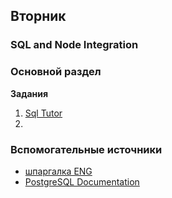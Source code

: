 

## Вторник

### SQL and Node Integration
### Основной раздел

**Задания**
1. [Sql Tutor](https://spicy-chipmunk-82.localtunnel.me/)
2. 



### Вспомогательные источники

- [шпаргалка ENG](https://www.w3schools.com/nodejs/nodejs_mysql_insert.asp)
- [PostgreSQL Documentation](https://www.postgresql.org/docs/)
